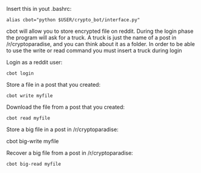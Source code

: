 Insert this in yout .bashrc:

`alias cbot="python $USER/crypto_bot/interface.py"`

cbot will allow you to store encrypted file on reddit. During the login phase the program will ask for a truck. A truck is just the name of a post in /r/cryptoparadise, and you can think about it as a folder. In order to be able to use the write or read command you must insert a truck during login

Login as a reddit user:  

`cbot login`

Store a file in a post that you created:

`cbot write myfile`

Download the file from a post that you created:

`cbot read myfile`

Store a big file in a post in /r/cryptoparadise:

cbot big-write myfile

Recover a big file from a post in /r/cryptoparadise:

`cbot big-read myfile`
